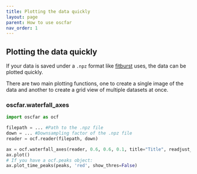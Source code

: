 ```yaml
---
title: Plotting the data quickly
layout: page
parent: How to use oscfar
nav_order: 1
---
```


## Plotting the data quickly
If your data is saved under a `.npz` format like [fitburst](https://github.com/CHIMEFRB/fitburst) uses, the data can be plotted quickly.

There are two main plotting functions, one to create a single image of the data and another to create a grid view of multiple datasets at once.

### oscfar.waterfall_axes
```python
import oscfar as ocf

filepath = ... #Path to the .npz file
down = ... #Downsampling factor of the .npz file
reader = ocf.reader(filepath, down)

ax = ocf.waterfall_axes(reader, 0.6, 0.6, 0.1, title="Title", readjust_title=0.1)
ax.plot()
# If you have a ocf.peaks object:
ax.plot_time_peaks(peaks, 'red', show_thres=False)
```